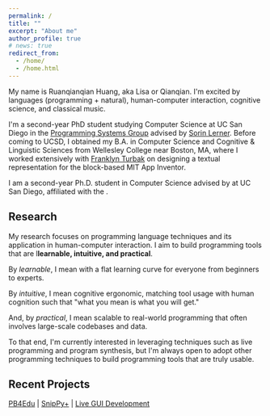 ```yaml
---
permalink: /
title: ""
excerpt: "About me"
author_profile: true
# news: true
redirect_from: 
  - /home/
  - /home.html
---
```

My name is Ruanqianqian Huang, aka Lisa or Qianqian. I'm excited by languages (programming + natural), human-computer interaction, cognitive science, and classical music.

I'm a second-year PhD student studying Computer Science at UC San Diego in the [Programming Systems Group](http://cseweb.ucsd.edu/groups/progsys/) advised by [Sorin Lerner](http://cseweb.ucsd.edu/~lerner/). Before coming to UCSD, I obtained my B.A. in Computer Science and Cognitive & Linguistic Sciences from Wellesley College near Boston, MA, where I worked extensively with [Franklyn Turbak](https://cs.wellesley.edu/~fturbak/) on designing a textual representation for the block-based MIT App Inventor.



I am a second-year Ph.D. student in Computer Science advised by  at UC San Diego, affiliated with the . 
<!-- My academic interests lie in the intersection of programming languages and human-computer interaction, include programming language design, error reporting and handling, and human-(programming) language interaction. -->
<!-- Through programming tools that are user-friendly and accessible, I aspire to lower the boundaries to learning computer science and programming for everyone. -->

Research
------
My research focuses on programming language techniques and its application in human-computer interaction. I aim to build programming tools that are l**learnable, intuitive, and practical**.

By _learnable_, I mean with a flat learning curve for everyone from beginners to experts.

By _intuitive_, I mean cognitive ergonomic, matching tool usage with human cognition such that "what you mean is what you will get."

And, by _practical_, I mean scalable to real-world programming that often involves large-scale codebases and data.

To that end, I'm currently interested in leveraging techniques such as live programming and program synthesis, but I'm always open to adopt other programming techniques to build programming tools that are truly usable.

Recent Projects
------
[PB4Edu](/projects/) | [SnipPy+](/projects/) | [Live GUI Development](/projects/)

<!-- Recent Publications [Full List of Publications]()
======
1. **Ruanqianqian Huang**, Kasra Ferdowsifard, Ana Selvaraj, Adalbert Gerald Soosai Raj, Sorin Lerner. Investigating the Impact of Using a Live Programming Environment in a CS1 Course. _In preparation._
2. **Ruanqianqian Huang**. 2020. _The Design and Implementation of Venbrace, a Text Language for App Inventor._ Bachelor’s thesis. Wellesley College.
3. **Ruanqianqian Huang** and Franklyn Turbak. 2019. A Design for Bidirectional Conversion between Blocks and Text for App Inventor. In _2019 IEEE Blocks and BeyondWorkshop (B&B)_, Memphis, TN, USA, 2019, pp. 87-89. -->



<!-- My interests include but are not limited to:
- Programming languages
- Human-Computer Interaction
- Software engineering
- Cognitive Science
- Languages
- Music: Classical, Jazz, and Rock
- Historical Fiction
- Classic Movies
- K-Drama
- Cooking
- Weight Training
- Figure Skating -->

<!-- News
======
* Aug 1, 2020: I started my PhD Program at UCSD in the [ProgSys Group](http://cseweb.ucsd.edu/groups/progsys/).
* May 31, 2020: I graduated from Wellesley College with Summa Cum Laude.
* May 28, 2020: I received the Academic Achievement Award in Computer Science from the Dept. of Computer Science at Wellesley College.
* May 19, 2020: I defended my undergraduate thesis and received Honors in Computer Science. -->